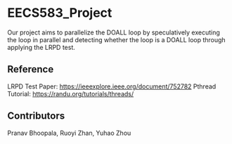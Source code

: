 # EECS583_Project

Our project aims to parallelize the DOALL loop by speculatively executing the loop in parallel and detecting whether the loop is a DOALL loop through applying the LRPD test.

## Reference

LRPD Test Paper: https://ieeexplore.ieee.org/document/752782
Pthread Tutorial: https://randu.org/tutorials/threads/

## Contributors

Pranav Bhoopala, Ruoyi Zhan, Yuhao Zhou

